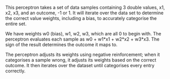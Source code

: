 This perceptron takes a set of data samples containing 3 double values, x1, x2, x3, and an outcome, -1 or 1.
It will iterate over the data set to determine the correct value weights, including a bias, to accurately categorise the entire set.

We have weights w0 (bias), w1, w2, w3, which are all 0 to begin with.
The perceptron evaluates each sample as w0 + w1\*x1 + w2\*x2 + w3*x3. The sign of the result determines the outcome it maps to.

The perceptron adjusts its weights using negative reinforcement; when it categorises a sample wrong, it adjusts its weights based on the correct outcome.
It then iterates over the dataset until categorises every entry correctly.
